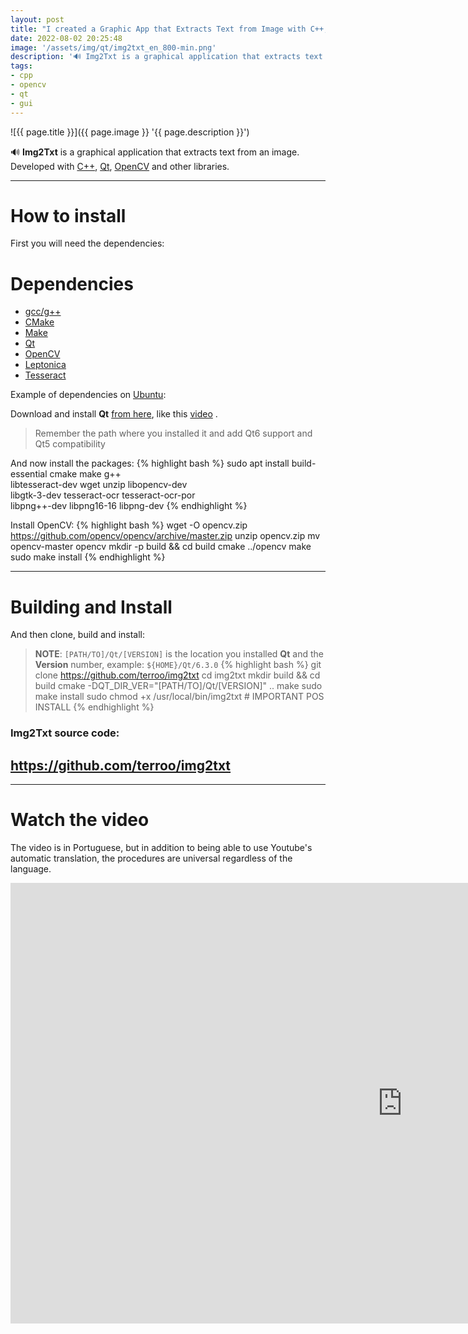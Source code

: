 ```yaml
---
layout: post
title: "I created a Graphic App that Extracts Text from Image with C++, Qt and OpenCV"
date: 2022-08-02 20:25:48
image: '/assets/img/qt/img2txt_en_800-min.png'
description: '🔊 Img2Txt is a graphical application that extracts text from an image. Developed with C++, Qt, OpenCV and other libraries.'
tags:
- cpp
- opencv
- qt
- gui
---
```


![{{ page.title }}]({{ page.image }} '{{ page.description }}')

🔊 **Img2Txt** is a graphical application that extracts text from an image. Developed with [C++](https://terminalroot.com.br/tags#cpp), [Qt](https://terminalroot.com.br/tags#qt), [OpenCV](https://terminalroot.com.br/tags#opencv) and other libraries.

---

# How to install
First you will need the dependencies:

# Dependencies
+ [gcc/g++](https://gcc.gnu.org/)
+ [CMake](https://cmake.org/)
+ [Make](https://www.gnu.org/software/make/)
+ [Qt](https://www.qt.io/)
+ [OpenCV](https://github.com/opencv/opencv)
+ [Leptonica](https://github.com/DanBloomberg/leptonica)
+ [Tesseract](https://github.com/tesseract-ocr/tesseract)

Example of dependencies on [Ubuntu](https://ubuntu.com/):

Download and install **Qt** [from here](https://www.qt.io/download-qt-installer), like this [video](https://www.youtube.com/watch?v=2fXBeN1EUzs) .
> Remember the path where you installed it and add Qt6 support and Qt5 compatibility

And now install the packages:
{% highlight bash %}
sudo apt install build-essential cmake make g++ \
  libtesseract-dev wget unzip libopencv-dev \
  libgtk-3-dev tesseract-ocr tesseract-ocr-por \
  libpng++-dev libpng16-16 libpng-dev
{% endhighlight %}

Install OpenCV:
{% highlight bash %}
wget -O opencv.zip https://github.com/opencv/opencv/archive/master.zip
unzip opencv.zip
mv opencv-master opencv
mkdir -p build && cd build
cmake ../opencv
make
sudo make install
{% endhighlight %}

---

# Building and Install
And then clone, build and install:

> **NOTE**: `[PATH/TO]/Qt/[VERSION]` is the location you installed **Qt** and the **Version** number, example: `${HOME}/Qt/6.3.0`
{% highlight bash %}
git clone https://github.com/terroo/img2txt
cd img2txt
mkdir build && cd build
cmake -DQT_DIR_VER="[PATH/TO]/Qt/[VERSION]" ..
make
sudo make install
sudo chmod +x /usr/local/bin/img2txt # IMPORTANT POS INSTALL
{% endhighlight %}

### Img2Txt source code:
## <https://github.com/terroo/img2txt>

---

# Watch the video
The video is in Portuguese, but in addition to being able to use Youtube's automatic translation, the procedures are universal regardless of the language.

<iframe width="1253" height="705" src="https://www.youtube.com/embed/HpOlfhPgI64" title="YouTube video player" frameborder="0" allow="accelerometer; autoplay; clipboard-write; encrypted-media; gyroscope; picture-in-picture" allowfullscreen></iframe>



